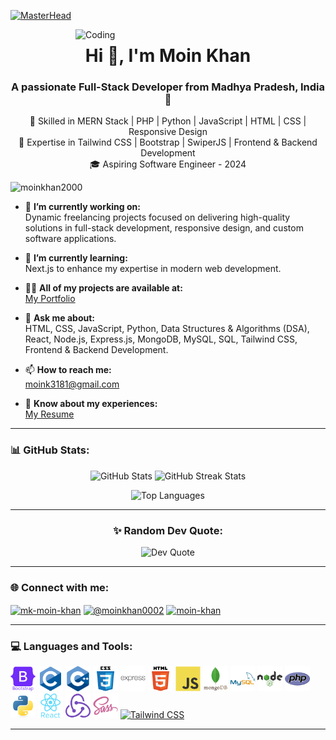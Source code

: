 [![MasterHead](https://media.licdn.com/dms/image/v2/D5616AQFo9CUDz4Y9gQ/profile-displaybackgroundimage-shrink_350_1400/profile-displaybackgroundimage-shrink_350_1400/0/1687495888116?e=1736985600&v=beta&t=UR-HnLxfgi6p45o535k069vIYp2THd3_PZkX3An53hA)](https://portfolio-mkhan.netlify.app/)

<img align="right" alt="Coding" width="400" src="https://camo.githubusercontent.com/73c19a91140cced4ecd72d62dd206539bc56ee0dc5131030d7f18158c959e871/68747470733a2f2f63646e2e6472696262626c652e636f6d2f75736572732f313131383337362f73637265656e73686f74732f333630343138362f646576656c6f7065722d6472696262626c652e676966" />

<h1 align="center">Hi 👋, I'm Moin Khan</h1>
<h3 align="center">A passionate Full-Stack Developer from Madhya Pradesh, India 🚀</h3>

<p align="center">
🌟 Skilled in MERN Stack | PHP | Python | JavaScript | HTML | CSS | Responsive Design <br/>
🎨 Expertise in Tailwind CSS | Bootstrap | SwiperJS | Frontend & Backend Development <br/>
🎓 Aspiring Software Engineer - 2024
</p>

<p align="left"> 
  <img src="https://komarev.com/ghpvc/?username=moinkhan2000&label=Profile%20views&color=0e75b6&style=flat" alt="moinkhan2000" /> 
</p>

- 🔭 **I’m currently working on:**  
  Dynamic freelancing projects focused on delivering high-quality solutions in full-stack development, responsive design, and custom software applications.

- 🌱 **I’m currently learning:**  
  Next.js to enhance my expertise in modern web development.

- 👨‍💻 **All of my projects are available at:**  
  [My Portfolio](https://portfolio-mkhan.netlify.app/)

- 💬 **Ask me about:**  
  HTML, CSS, JavaScript, Python, Data Structures & Algorithms (DSA), React, Node.js, Express.js, MongoDB, MySQL, SQL, Tailwind CSS, Frontend & Backend Development.

- 📫 **How to reach me:**  
  moink3181@gmail.com

- 📄 **Know about my experiences:**  
  [My Resume](https://www.canva.com/design/DAGUMFjaTDw/sPgreRLhuargC7tH-f4uFw/view?utm_content=DAGUMFjaTDw&utm_campaign=designshare&utm_medium=link&utm_source=editor)

---


<h3 align="left">📊 GitHub Stats:</h3>
<p align="center">
  <img src="https://github-readme-stats.vercel.app/api?username=moinkhan2000&show_icons=true&theme=radical" alt="GitHub Stats" width="48%"/>
  <img src="https://streak-stats.demolab.com?user=moinkhan2000&theme=radical" alt="GitHub Streak Stats" width="48%"/>
</p>

<p align="center">
  <img src="https://github-readme-stats.vercel.app/api/top-langs/?username=moinkhan2000&layout=compact&theme=radical" alt="Top Languages" width="48%"/>
</p>

---

<h3 align="center">✨ Random Dev Quote:</h3>
<p align="center">
  <img src="https://quotes-github-readme.vercel.app/api?type=horizontal&theme=radical" alt="Dev Quote"/>
</p>

---

<h3 align="left">🌐 Connect with me:</h3>
<p align="left">
  <a href="https://linkedin.com/in/mk-moin-khan" target="blank"><img align="center" src="https://raw.githubusercontent.com/rahuldkjain/github-profile-readme-generator/master/src/images/icons/Social/linked-in-alt.svg" alt="mk-moin-khan" height="30" width="40" /></a>
  <a href="https://www.youtube.com/@moinkhan0002" target="blank"><img align="center" src="https://raw.githubusercontent.com/rahuldkjain/github-profile-readme-generator/master/src/images/icons/Social/youtube.svg" alt="@moinkhan0002" height="30" width="40" /></a>
  <a href="https://leetcode.com/u/moin-khan/" target="blank"><img align="center" src="https://raw.githubusercontent.com/rahuldkjain/github-profile-readme-generator/master/src/images/icons/Social/leet-code.svg" alt="moin-khan" height="30" width="40" /></a>
</p>

---

<h3 align="left">💻 Languages and Tools:</h3>
<p align="left">
  <a href="https://getbootstrap.com" target="_blank" rel="noreferrer"><img src="https://raw.githubusercontent.com/devicons/devicon/master/icons/bootstrap/bootstrap-plain-wordmark.svg" alt="Bootstrap" width="40" height="40"/></a>
  <a href="https://www.cprogramming.com/" target="_blank" rel="noreferrer"><img src="https://raw.githubusercontent.com/devicons/devicon/master/icons/c/c-original.svg" alt="C" width="40" height="40"/></a>
  <a href="https://www.w3schools.com/cpp/" target="_blank" rel="noreferrer"><img src="https://raw.githubusercontent.com/devicons/devicon/master/icons/cplusplus/cplusplus-original.svg" alt="C++" width="40" height="40"/></a>
  <a href="https://www.w3schools.com/css/" target="_blank" rel="noreferrer"><img src="https://raw.githubusercontent.com/devicons/devicon/master/icons/css3/css3-original-wordmark.svg" alt="CSS3" width="40" height="40"/></a>
  <a href="https://expressjs.com" target="_blank" rel="noreferrer"><img src="https://raw.githubusercontent.com/devicons/devicon/master/icons/express/express-original-wordmark.svg" alt="Express.js" width="40" height="40"/></a>
  <a href="https://www.w3.org/html/" target="_blank" rel="noreferrer"><img src="https://raw.githubusercontent.com/devicons/devicon/master/icons/html5/html5-original-wordmark.svg" alt="HTML5" width="40" height="40"/></a>
  <a href="https://developer.mozilla.org/en-US/docs/Web/JavaScript" target="_blank" rel="noreferrer"><img src="https://raw.githubusercontent.com/devicons/devicon/master/icons/javascript/javascript-original.svg" alt="JavaScript" width="40" height="40"/></a>
  <a href="https://www.mongodb.com/" target="_blank" rel="noreferrer"><img src="https://raw.githubusercontent.com/devicons/devicon/master/icons/mongodb/mongodb-original-wordmark.svg" alt="MongoDB" width="40" height="40"/></a>
  <a href="https://www.mysql.com/" target="_blank" rel="noreferrer"><img src="https://raw.githubusercontent.com/devicons/devicon/master/icons/mysql/mysql-original-wordmark.svg" alt="MySQL" width="40" height="40"/></a>
  <a href="https://nodejs.org" target="_blank" rel="noreferrer"><img src="https://raw.githubusercontent.com/devicons/devicon/master/icons/nodejs/nodejs-original-wordmark.svg" alt="Node.js" width="40" height="40"/></a>
  <a href="https://www.php.net" target="_blank" rel="noreferrer"><img src="https://raw.githubusercontent.com/devicons/devicon/master/icons/php/php-original.svg" alt="PHP" width="40" height="40"/></a>
  <a href="https://www.python.org" target="_blank" rel="noreferrer"><img src="https://raw.githubusercontent.com/devicons/devicon/master/icons/python/python-original.svg" alt="Python" width="40" height="40"/></a>
  <a href="https://reactjs.org/" target="_blank" rel="noreferrer"><img src="https://raw.githubusercontent.com/devicons/devicon/master/icons/react/react-original-wordmark.svg" alt="React.js" width="40" height="40"/></a>
  <a href="https://redux.js.org" target="_blank" rel="noreferrer"><img src="https://raw.githubusercontent.com/devicons/devicon/master/icons/redux/redux-original.svg" alt="Redux" width="40" height="40"/></a>
  <a href="https://sass-lang.com" target="_blank" rel="noreferrer"><img src="https://raw.githubusercontent.com/devicons/devicon/master/icons/sass/sass-original.svg" alt="SASS" width="40" height="40"/></a>
  <a href="https://tailwindcss.com/" target="_blank" rel="noreferrer"><img src="https://www.vectorlogo.zone/logos/tailwindcss/tailwindcss-icon.svg" alt="Tailwind CSS" width="40" height="40"/></a>
</p>

---

